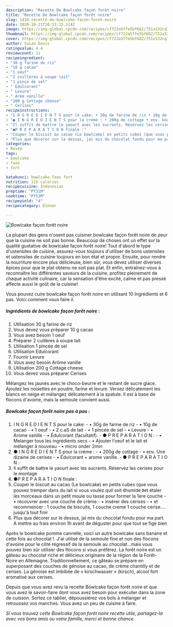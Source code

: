 ```yaml
---
description: "Recette De Bowlcake façon forêt noire"
title: "Recette De Bowlcake façon forêt noire"
slug: 1418-recette-de-bowlcake-facon-foret-noire
date: 2020-10-21T10:53:15.214Z
image: https://img-global.cpcdn.com/recipes/cf722a5ffe5bf682/751x532cq70/bowlcake-facon-foret-noire-photo-principale-de-la-recette.jpg
thumbnail: https://img-global.cpcdn.com/recipes/cf722a5ffe5bf682/751x532cq70/bowlcake-facon-foret-noire-photo-principale-de-la-recette.jpg
cover: https://img-global.cpcdn.com/recipes/cf722a5ffe5bf682/751x532cq70/bowlcake-facon-foret-noire-photo-principale-de-la-recette.jpg
author: Susan Davis
ratingvalue: 4.4
reviewcount: 11
recipeingredient:
- "30 g farine de riz"
- "10 g cacao"
- "1 oeuf"
- "2 cuillères à soupe lait"
- "1 pince de sel"
- " Edulcorant"
- " Levure"
- " Arme vanille"
- "200 g Cottage cheese"
- " Cerises"
recipeinstructions:
- "I N G R E D I E N T S pour le cake: • 30g de farine de riz • 10g de cacao • 1 oeuf • 2 c.aS de lait • 1 pincée de sel • Levure • Arome vanille • Édulcorant (facultatif). ● P R E P A R A T I O N : • Melanger tous les ingrédients secs • Ajouter l&#39;oeuf et le lait et mélanger à nouveau • micro onder 2min"
- "● I N G R E D I E N T S pour la crème : • 200g de cottage • env. Une dizaine de cerises • Édulcorant + arome vanille. ● P R E P A R A T I O N :"
- "Il suffit de battre le yaourt avec les sucrants. Réservez les cerises pour le montage"
- "●P R E P A R A T I O N finale :"
- "Couper le biscuit au cacao (Le bowlcake) en petits cubes (que vous pouvez tremper dans du lait si vous voulez quil soit 《humide 》et étaler les morceaux dans un petit moule ou tasse pour former la 1ere couche • recouvrer avec une couche de crème • insérer des cerises • et recommencer : 1 couche de biscuits, 1 couche creme 1 couche cerise.... jusqu&#39;à tout finir"
- "Plus qua décorer sur le dessus, jai mis du chocolat fondu pour ma part. A mettre au frais environ 1h avant de déguster pour que tout se fige bien"
categories:
- Resep
tags:
- bowlcake
- faon
- fort

katakunci: bowlcake faon fort 
nutrition: 115 calories
recipecuisine: Indonesian
preptime: "PT31M"
cooktime: "PT53M"
recipeyield: "4"
recipecategory: Dinner

---
```



![Bowlcake façon forêt noire](https://img-global.cpcdn.com/recipes/cf722a5ffe5bf682/751x532cq70/bowlcake-facon-foret-noire-photo-principale-de-la-recette.jpg)

La plupart des gens n'osent pas cuisiner bowlcake façon forêt noire de peur que la cuisine ne soit pas bonne. Beaucoup de choses ont un effet sur la qualité gustative de bowlcake façon forêt noire! Tout d'abord le type d'ustensiles de cuisine, assurez-vous toujours d'utiliser de bons ustensiles et ustensiles de cuisine toujours en bon état et propre. Ensuite, pour rendre la nourriture encore plus délicieuse, bien sûr, vous devez utiliser diverses épices pour que le plat obtenu ne soit pas plat. Et enfin, entraînez-vous à reconnaître les différentes saveurs de la cuisine, profitez pleinement de chaque activité culinaire, car la sensation d'être excité, calme et pas pressé affecte aussi le goût de la cuisine!

<!--inarticleads1-->

Vous pouvez cuire bowlcake façon forêt noire en utilisant 10 Ingrédients et 6 pas. Voici comment vous faire il.

##### Ingrédients de bowlcake façon forêt noire :

1. Utilisation 30 g farine de riz
1. Vous devez vous préparer 10 g cacao
1. Vous avez besoin 1 oeuf
1. Préparer 2 cuillères à soupe lait
1. Utilisation 1 pincée de sel
1. Utilisation  Edulcorant
1. Fournir  Levure
1. Vous avez besoin  Arôme vanille
1. Utilisation 200 g Cottage cheese
1. Vous devez vous préparer  Cerises


Mélangez les jaunes avec le choco-beurre et le restant de sucre glace. Ajoutez les noisettes en poudre, farine et levure. Versez délicatement les blancs en neige et mélangez délicatement à la spatule. Il est à base de flocons d&#39;avoine, mais la semoule convient aussi. 

<!--inarticleads2-->

##### Bowlcake façon forêt noire pas à pas :

1. I N G R E D I E N T S pour le cake: - • 30g de farine de riz - • 10g de cacao - • 1 oeuf - • 2 c.aS de lait - • 1 pincée de sel - • Levure - • Arome vanille - • Édulcorant (facultatif). - ● P R E P A R A T I O N : - • Melanger tous les ingrédients secs - • Ajouter l&#39;oeuf et le lait et mélanger à nouveau - • micro onder 2min
1. ● I N G R E D I E N T S pour la crème : - • 200g de cottage - • env. Une dizaine de cerises - • Édulcorant + arome vanille. - ● P R E P A R A T I O N :
1. Il suffit de battre le yaourt avec les sucrants. Réservez les cerises pour le montage
1. ●P R E P A R A T I O N finale :
1. Couper le biscuit au cacao (Le bowlcake) en petits cubes (que vous pouvez tremper dans du lait si vous voulez quil soit 《humide 》et étaler les morceaux dans un petit moule ou tasse pour former la 1ere couche - • recouvrer avec une couche de crème - • insérer des cerises - • et recommencer : 1 couche de biscuits, 1 couche creme 1 couche cerise.... jusqu&#39;à tout finir
1. Plus qua décorer sur le dessus, jai mis du chocolat fondu pour ma part. A mettre au frais environ 1h avant de déguster pour que tout se fige bien


Après le bowlcake pomme cannelle, voici un autre bowlcake sans banane et cette fois au chocolat !. J&#39;ai utilisé de la semoule fine et non des flocons d&#39;avoine pour le côté régressif de la semoule au chocolat…mais vous pouvez bien sûr utiliser des flocons si vous préférez. La forêt noire est un gâteau au chocolat riche et délicieux originaire de la région de la Forêt-Noire en Allemagne. Traditionnellement, ce gâteau se prépare en superposant des couches de génoise au cacao, de crème chantilly et de cerises. La génoise est imbibée de « kirschwasser » (kirsch), alcool fort aromatisé aux cerises. 

<!--inarticleads1-->

<p>
Depuis que vous avez revu la recette Bowlcake façon forêt noire et que vous avez le savoir-faire dont vous avez besoin pour exécuter dans la zone de cuisson. Sortez ce tablier, dépoussiérez vos bols à mélanger et retroussez vos manches. Vous avez un peu de cuisine à faire.
</p>

<p>
<i>Si vous trouvez cette Bowlcake façon forêt noire recette utile, partagez-la avec vos bons amis ou votre famille, merci et bonne chance.</i>
</p>
